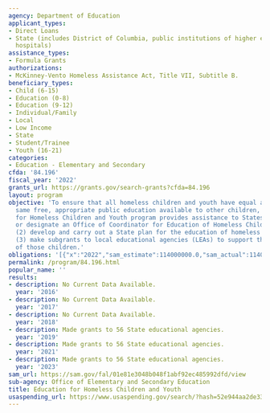 ```yaml
---
agency: Department of Education
applicant_types:
- Direct Loans
- State (includes District of Columbia, public institutions of higher education and
  hospitals)
assistance_types:
- Formula Grants
authorizations:
- McKinney-Vento Homeless Assistance Act, Title VII, Subtitle B.
beneficiary_types:
- Child (6-15)
- Education (0-8)
- Education (9-12)
- Individual/Family
- Local
- Low Income
- State
- Student/Trainee
- Youth (16-21)
categories:
- Education - Elementary and Secondary
cfda: '84.196'
fiscal_year: '2022'
grants_url: https://grants.gov/search-grants?cfda=84.196
layout: program
objective: 'To ensure that all homeless children and youth have equal access to the
  same free, appropriate public education available to other children, the Education
  for Homeless Children and Youth program provides assistance to States to: (1) establish
  or designate an Office of Coordinator for Education of Homeless Children and Youths;
  (2) develop and carry out a State plan for the education of homeless children; and
  (3) make subgrants to local educational agencies (LEAs) to support the education
  of those children.'
obligations: '[{"x":"2022","sam_estimate":114000000.0,"sam_actual":114000000.0,"usa_spending_actual":323811.0},{"x":"2023","sam_estimate":129000000.0,"sam_actual":0.0,"usa_spending_actual":372689.0},{"x":"2024","sam_estimate":129000000.0,"sam_actual":0.0,"usa_spending_actual":368645.0}]'
permalink: /program/84.196.html
popular_name: ''
results:
- description: No Current Data Available.
  year: '2016'
- description: No Current Data Available.
  year: '2017'
- description: No Current Data Available.
  year: '2018'
- description: Made grants to 56 State educational agencies.
  year: '2019'
- description: Made grants to 56 State educational agencies.
  year: '2021'
- description: Made grants to 56 State educational agencies.
  year: '2023'
sam_url: https://sam.gov/fal/01e81e3048b048f1abf92ec485992dfd/view
sub-agency: Office of Elementary and Secondary Education
title: Education for Homeless Children and Youth
usaspending_url: https://www.usaspending.gov/search/?hash=52e944aa2de3303ce56d48d5455e045a
---
```

